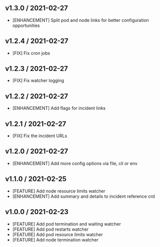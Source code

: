 ## v1.3.0 / 2021-02-27

- [ENHANCEMENT] Split pod and node links for better configuration opportunities

## v1.2.4 / 2021-02-27

- [FIX] Fix cron jobs

## v1.2.3 / 2021-02-27

- [FIX] Fix watcher logging

## v1.2.2 / 2021-02-27

- [ENHANCEMENT] Add flags for incident links

## v1.2.1 / 2021-02-27

- [FIX] Fix the incident URLs

## v1.2.0 / 2021-02-27

- [ENHANCEMENT] Add more config options via file, cli or env

## v1.1.0 / 2021-02-25

- [FEATURE] Add node resource limits watcher
- [ENHANCEMENT] Add summary and details to incident reference crd

## v1.0.0 / 2021-02-23

- [FEATURE] Add pod termination and waiting watcher
- [FEATURE] Add pod restarts watcher
- [FEATURE] Add pod resource limits watcher
- [FEATURE] Add node termination watcher
